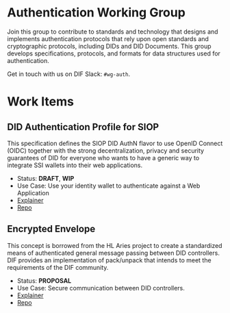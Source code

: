 # Authentication Working Group

Join this group to contribute to standards and technology that designs and implements authentication protocols that rely upon open standards and cryptographic protocols, including DIDs and DID Documents. This group develops specifications, protocols, and formats for data structures used for authentication.

Get in touch with us on DIF Slack: `#wg-auth`.

# Work Items

## DID Authentication Profile for SIOP

This specification defines the SIOP DID AuthN flavor to use OpenID Connect (OIDC) together with the strong decentralization, privacy and security guarantees of DID for everyone who wants to have a generic way to integrate SSI wallets into their web applications.

- Status: **DRAFT**, **WIP**
- Use Case: Use your identity wallet to authenticate against a Web Application
- [Explainer](https://github.com/decentralized-identity/papers/blob/master/did-authn/siop/did-authn-siop-profile.md)
- [Repo](https://github.com/decentralized-identity/papers/blob/master/did-authn/siop/did-authn-siop-profile.md)

## Encrypted Envelope

This concept is borrowed from the HL Aries project to create a standardized means of authenticated general message passing between DID controllers. DIF provides an implementation of pack/unpack that intends to meet the requirements of the DIF community.

- Status: **PROPOSAL**
- Use Case: Secure communication between DID controllers.
- [Explainer](https://github.com/hyperledger/aries-rfcs/blob/master/features/0019-encryption-envelope/README.md)
- [Repo](https://github.com/decentralized-identity/DIDComm-js)